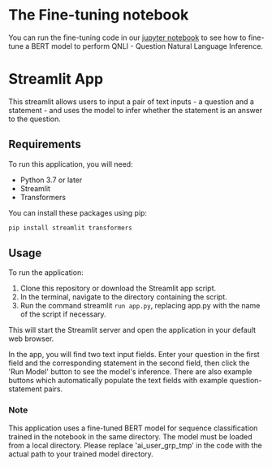# The Fine-tuning notebook

You can run the fine-tuning code in our [jupyter notebook](notebooks/fine_tuning_bert.ipynb) to see how to fine-tune a BERT model to perform QNLI - Question Natural Language Inference.

# Streamlit App

This streamlit allows users to input a pair of text inputs - a question and a statement - and uses the model to infer whether the statement is an answer to the question.

## Requirements

To run this application, you will need:

- Python 3.7 or later
- Streamlit
- Transformers

You can install these packages using pip:

```bash
pip install streamlit transformers
```

## Usage
To run the application:

1. Clone this repository or download the Streamlit app script.
2. In the terminal, navigate to the directory containing the script.
3. Run the command streamlit `run app.py`, replacing app.py with the name of the script if necessary. 

This will start the Streamlit server and open the application in your default web browser.

In the app, you will find two text input fields. Enter your question in the first field and the corresponding statement in the second field, then click the 'Run Model' button to see the model's inference. There are also example buttons which automatically populate the text fields with example question-statement pairs.

### Note
This application uses a fine-tuned BERT model for sequence classification trained in the notebook in the same directory. The model must be loaded from a local directory. Please replace 'ai_user_grp_tmp' in the code with the actual path to your trained model directory.
